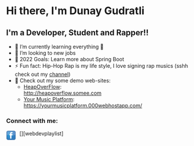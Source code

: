 # Hi there, I'm Dunay Gudratli 

## I'm a Developer, Student and Rapper!!

- 🌱 I’m currently learning everything 🤣
- 👯 I’m looking to new jobs 
- 🥅 2022 Goals: Learn more about Spring Boot
- ⚡ Fun fact: Hip-Hop Rap is my life style, I love signing rap musics (sshh check out my [channel](https://www.youtube.com/channel/UCR0Qjm5Ibu2EHz7gaW3tzdA))
- 🔭 Check out my some demo web-sites:  
	- [HeapOverFlow](http://heapoverflow.somee.com):  
		http://heapoverflow.somee.com  
	- [Your Music Platform](https://yourmusicplatform.000webhostapp.com/):  
		https://yourmusicplatform.000webhostapp.com/  

### Connect with me:

[<img align="left" alt="Facebook" width="26px" src="./image/facebook_logo.png" style="padding-right:10px;" href="https://www.facebook.com/dunaygudratli" />][webdevplaylist]